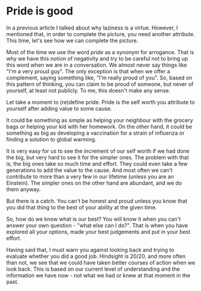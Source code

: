 # Pride is good

In a previous article I talked about why laziness is a virtue. However, I mentioned that, in order to complete the picture, you need another attribute.
This time, let's see how we can complete the picture.

Most of the time we use the word *pride* as a synonym for arrogance. That is why we have this notion of negativity and try to be careful not to bring up this word when we are in a conversation. We almost never say things like "I'm a very proud guy". The only exception is that when we offer a complement, saying something like, "I'm really proud of you". So, based on this pattern of thinking, you can claim to be proud of someone, but never of yourself, at least not publicly. To me, this doesn't make any sense.

Let take a moment to (re)define pride.
Pride is the self worth you attribute to yourself after adding value to some cause.

It could be something as simple as helping your neighbour with the grocery bags or helping your kid with her homework. On the other hand, it could be something as big as developing a vaccination for a strain of influenza or finding a solution to global warming.

It is very easy for us to see the increment of our self worth if we had done the big, but very hard to see it for the simpler ones. The problem with that is, the big ones take so much time and effort. They could even take a few generations to add the value to the cause. And most often we can't contribute to more than a very few in our lifetime (unless you are an Einstein). The simpler ones on the other hand are abundant, and we do them anyway.

But there is a catch.
You can't be honest and proud unless you know that you did that thing to the best of your ability at the given time.

So, how do we know what is our best?
You will know it when you can't answer your own question - "what else can I do?". That is when you have explored all your options, made your best judgements and put in your best effort.

Having said that, I must warn you against looking back and trying to evaluate whether you did a good job. Hindsight is 20/20, and more often than not, we see that we could have taken better courses of action when we look back. This is based on our current level of understanding and the information we have now - not what we had or knew at that moment in the past.


